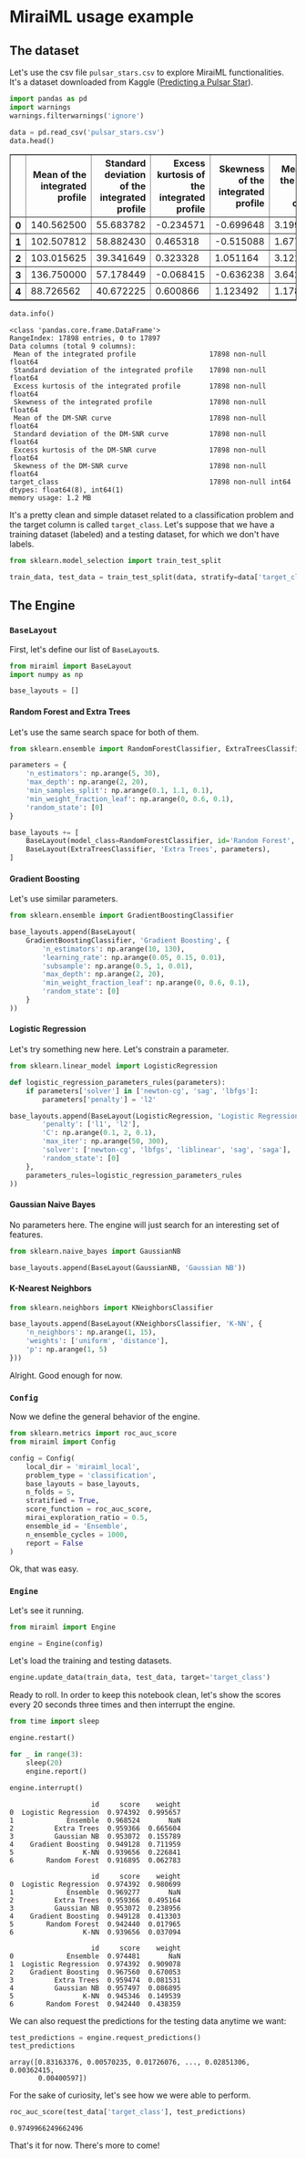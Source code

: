 
# MiraiML usage example

## The dataset

Let's use the csv file `pulsar_stars.csv` to explore MiraiML functionalities. It's a dataset downloaded from Kaggle ([Predicting a Pulsar Star](https://www.kaggle.com/pavanraj159/predicting-a-pulsar-star)).


```python
import pandas as pd
import warnings
warnings.filterwarnings('ignore')

data = pd.read_csv('pulsar_stars.csv')
data.head()
```




<div>
<style scoped>
    .dataframe tbody tr th:only-of-type {
        vertical-align: middle;
    }

    .dataframe tbody tr th {
        vertical-align: top;
    }

    .dataframe thead th {
        text-align: right;
    }
</style>
<table border="1" class="dataframe">
  <thead>
    <tr style="text-align: right;">
      <th></th>
      <th>Mean of the integrated profile</th>
      <th>Standard deviation of the integrated profile</th>
      <th>Excess kurtosis of the integrated profile</th>
      <th>Skewness of the integrated profile</th>
      <th>Mean of the DM-SNR curve</th>
      <th>Standard deviation of the DM-SNR curve</th>
      <th>Excess kurtosis of the DM-SNR curve</th>
      <th>Skewness of the DM-SNR curve</th>
      <th>target_class</th>
    </tr>
  </thead>
  <tbody>
    <tr>
      <th>0</th>
      <td>140.562500</td>
      <td>55.683782</td>
      <td>-0.234571</td>
      <td>-0.699648</td>
      <td>3.199833</td>
      <td>19.110426</td>
      <td>7.975532</td>
      <td>74.242225</td>
      <td>0</td>
    </tr>
    <tr>
      <th>1</th>
      <td>102.507812</td>
      <td>58.882430</td>
      <td>0.465318</td>
      <td>-0.515088</td>
      <td>1.677258</td>
      <td>14.860146</td>
      <td>10.576487</td>
      <td>127.393580</td>
      <td>0</td>
    </tr>
    <tr>
      <th>2</th>
      <td>103.015625</td>
      <td>39.341649</td>
      <td>0.323328</td>
      <td>1.051164</td>
      <td>3.121237</td>
      <td>21.744669</td>
      <td>7.735822</td>
      <td>63.171909</td>
      <td>0</td>
    </tr>
    <tr>
      <th>3</th>
      <td>136.750000</td>
      <td>57.178449</td>
      <td>-0.068415</td>
      <td>-0.636238</td>
      <td>3.642977</td>
      <td>20.959280</td>
      <td>6.896499</td>
      <td>53.593661</td>
      <td>0</td>
    </tr>
    <tr>
      <th>4</th>
      <td>88.726562</td>
      <td>40.672225</td>
      <td>0.600866</td>
      <td>1.123492</td>
      <td>1.178930</td>
      <td>11.468720</td>
      <td>14.269573</td>
      <td>252.567306</td>
      <td>0</td>
    </tr>
  </tbody>
</table>
</div>




```python
data.info()
```

    <class 'pandas.core.frame.DataFrame'>
    RangeIndex: 17898 entries, 0 to 17897
    Data columns (total 9 columns):
     Mean of the integrated profile                  17898 non-null float64
     Standard deviation of the integrated profile    17898 non-null float64
     Excess kurtosis of the integrated profile       17898 non-null float64
     Skewness of the integrated profile              17898 non-null float64
     Mean of the DM-SNR curve                        17898 non-null float64
     Standard deviation of the DM-SNR curve          17898 non-null float64
     Excess kurtosis of the DM-SNR curve             17898 non-null float64
     Skewness of the DM-SNR curve                    17898 non-null float64
    target_class                                     17898 non-null int64
    dtypes: float64(8), int64(1)
    memory usage: 1.2 MB
    

It's a pretty clean and simple dataset related to a classification problem and the target column is called `target_class`. Let's suppose that we have a training dataset (labeled) and a testing dataset, for which we don't have labels.


```python
from sklearn.model_selection import train_test_split

train_data, test_data = train_test_split(data, stratify=data['target_class'], test_size=0.2, random_state=0)
```

## The Engine

### `BaseLayout`

First, let's define our list of `BaseLayout`s.


```python
from miraiml import BaseLayout
import numpy as np

base_layouts = []
```

#### Random Forest and Extra Trees

Let's use the same search space for both of them.


```python
from sklearn.ensemble import RandomForestClassifier, ExtraTreesClassifier

parameters = {
    'n_estimators': np.arange(5, 30),
    'max_depth': np.arange(2, 20),
    'min_samples_split': np.arange(0.1, 1.1, 0.1),
    'min_weight_fraction_leaf': np.arange(0, 0.6, 0.1),
    'random_state': [0]
}

base_layouts += [
    BaseLayout(model_class=RandomForestClassifier, id='Random Forest', parameters_values=parameters),
    BaseLayout(ExtraTreesClassifier, 'Extra Trees', parameters),
]
```

#### Gradient Boosting

Let's use similar parameters.


```python
from sklearn.ensemble import GradientBoostingClassifier

base_layouts.append(BaseLayout(
    GradientBoostingClassifier, 'Gradient Boosting', {
        'n_estimators': np.arange(10, 130),
        'learning_rate': np.arange(0.05, 0.15, 0.01),
        'subsample': np.arange(0.5, 1, 0.01),
        'max_depth': np.arange(2, 20),
        'min_weight_fraction_leaf': np.arange(0, 0.6, 0.1),
        'random_state': [0]
    }
))
```

#### Logistic Regression

Let's try something new here. Let's constrain a parameter.


```python
from sklearn.linear_model import LogisticRegression

def logistic_regression_parameters_rules(parameters):
    if parameters['solver'] in ['newton-cg', 'sag', 'lbfgs']:
        parameters['penalty'] = 'l2'

base_layouts.append(BaseLayout(LogisticRegression, 'Logistic Regression', {
        'penalty': ['l1', 'l2'],
        'C': np.arange(0.1, 2, 0.1),
        'max_iter': np.arange(50, 300),
        'solver': ['newton-cg', 'lbfgs', 'liblinear', 'sag', 'saga'],
        'random_state': [0]
    },
    parameters_rules=logistic_regression_parameters_rules
))
```

#### Gaussian Naive Bayes

No parameters here. The engine will just search for an interesting set of features.


```python
from sklearn.naive_bayes import GaussianNB

base_layouts.append(BaseLayout(GaussianNB, 'Gaussian NB'))
```

#### K-Nearest Neighbors


```python
from sklearn.neighbors import KNeighborsClassifier

base_layouts.append(BaseLayout(KNeighborsClassifier, 'K-NN', {
    'n_neighbors': np.arange(1, 15),
    'weights': ['uniform', 'distance'],
    'p': np.arange(1, 5)
}))
```

Alright. Good enough for now.

### `Config`

Now we define the general behavior of the engine.


```python
from sklearn.metrics import roc_auc_score
from miraiml import Config

config = Config(
    local_dir = 'miraiml_local',
    problem_type = 'classification',
    base_layouts = base_layouts,
    n_folds = 5,
    stratified = True,
    score_function = roc_auc_score,
    mirai_exploration_ratio = 0.5,
    ensemble_id = 'Ensemble',
    n_ensemble_cycles = 1000,
    report = False
)
```

Ok, that was easy.

### `Engine`

Let's see it running.


```python
from miraiml import Engine

engine = Engine(config)
```

Let's load the training and testing datasets.


```python
engine.update_data(train_data, test_data, target='target_class')
```

Ready to roll. In order to keep this notebook clean, let's show the scores every 20 seconds three times and then interrupt the engine.


```python
from time import sleep

engine.restart()

for _ in range(3):
    sleep(20)
    engine.report()

engine.interrupt()
```

    
                        id     score    weight
    0  Logistic Regression  0.974392  0.995657
    1             Ensemble  0.968524       NaN
    2          Extra Trees  0.959366  0.665604
    3          Gaussian NB  0.953072  0.155789
    4    Gradient Boosting  0.949128  0.711959
    5                 K-NN  0.939656  0.226841
    6        Random Forest  0.916895  0.062783
    
                        id     score    weight
    0  Logistic Regression  0.974392  0.980699
    1             Ensemble  0.969277       NaN
    2          Extra Trees  0.959366  0.495164
    3          Gaussian NB  0.953072  0.238956
    4    Gradient Boosting  0.949128  0.413303
    5        Random Forest  0.942440  0.017965
    6                 K-NN  0.939656  0.037094
    
                        id     score    weight
    0             Ensemble  0.974481       NaN
    1  Logistic Regression  0.974392  0.909078
    2    Gradient Boosting  0.967560  0.670053
    3          Extra Trees  0.959474  0.081531
    4          Gaussian NB  0.957497  0.086895
    5                 K-NN  0.945346  0.149539
    6        Random Forest  0.942440  0.438359
    

We can also request the predictions for the testing data anytime we want:


```python
test_predictions = engine.request_predictions()
test_predictions
```




    array([0.83163376, 0.00570235, 0.01726076, ..., 0.02851306, 0.00362415,
           0.00400597])



For the sake of curiosity, let's see how we were able to perform.


```python
roc_auc_score(test_data['target_class'], test_predictions)
```




    0.9749966249662496



That's it for now. There's more to come!
